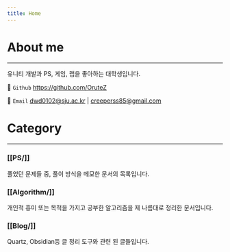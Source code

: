 ```yaml
---
title: Home
---
```

# About me
---
유니티 개발과 PS, 게임, 랩을 좋아하는 대학생입니다.

📌 `Github` https://github.com/OruteZ

📌 `Email` dwd0102@sju.ac.kr | creeperss85@gmail.com

# Category
---
### [[PS/]]
풀었던 문제들 중, 풀이 방식을 메모한 문서의 목록입니다.

### [[Algorithm/]]
개인적 흥미 또는 목적을 가지고 공부한 알고리즘을 제 나름대로 정리한 문서입니다.

### [[Blog/]]
Quartz, Obsidian등 글 정리 도구와 관련 된 글들입니다.

